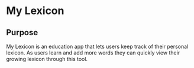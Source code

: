 # My Lexicon

## Purpose

My Lexicon is an education app that lets users keep track of their personal lexicon. As users learn and add more words they can quickly view their growing lexicon through this tool.